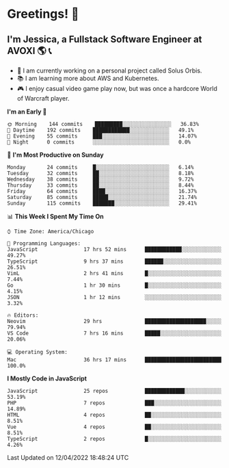 # Greetings! 🧠

## I'm Jessica, a Fullstack Software Engineer at AVOXI 🌎 📞

- 🌟 I am currently working on a personal project called Solus Orbis.
- 📚 I am learning more about AWS and Kubernetes.
- 🎮 I enjoy casual video game play now, but was once a hardcore World of Warcraft player.

<!--START_SECTION:waka-->
**I'm an Early 🐤** 

```text
🌞 Morning    144 commits    █████████░░░░░░░░░░░░░░░░   36.83% 
🌆 Daytime    192 commits    ████████████░░░░░░░░░░░░░   49.1% 
🌃 Evening    55 commits     ███░░░░░░░░░░░░░░░░░░░░░░   14.07% 
🌙 Night      0 commits      ░░░░░░░░░░░░░░░░░░░░░░░░░   0.0%

```
📅 **I'm Most Productive on Sunday** 

```text
Monday       24 commits     █░░░░░░░░░░░░░░░░░░░░░░░░   6.14% 
Tuesday      32 commits     ██░░░░░░░░░░░░░░░░░░░░░░░   8.18% 
Wednesday    38 commits     ██░░░░░░░░░░░░░░░░░░░░░░░   9.72% 
Thursday     33 commits     ██░░░░░░░░░░░░░░░░░░░░░░░   8.44% 
Friday       64 commits     ████░░░░░░░░░░░░░░░░░░░░░   16.37% 
Saturday     85 commits     █████░░░░░░░░░░░░░░░░░░░░   21.74% 
Sunday       115 commits    ███████░░░░░░░░░░░░░░░░░░   29.41%

```


📊 **This Week I Spent My Time On** 

```text
⌚︎ Time Zone: America/Chicago

💬 Programming Languages: 
JavaScript               17 hrs 52 mins      ████████████░░░░░░░░░░░░░   49.27% 
TypeScript               9 hrs 37 mins       ██████░░░░░░░░░░░░░░░░░░░   26.51% 
VimL                     2 hrs 41 mins       █░░░░░░░░░░░░░░░░░░░░░░░░   7.44% 
Go                       1 hr 30 mins        █░░░░░░░░░░░░░░░░░░░░░░░░   4.15% 
JSON                     1 hr 12 mins        ░░░░░░░░░░░░░░░░░░░░░░░░░   3.32%

🔥 Editors: 
Neovim                   29 hrs              ████████████████████░░░░░   79.94% 
VS Code                  7 hrs 16 mins       █████░░░░░░░░░░░░░░░░░░░░   20.06%

💻 Operating System: 
Mac                      36 hrs 17 mins      █████████████████████████   100.0%

```

**I Mostly Code in JavaScript** 

```text
JavaScript               25 repos            █████████████░░░░░░░░░░░░   53.19% 
PHP                      7 repos             ███░░░░░░░░░░░░░░░░░░░░░░   14.89% 
HTML                     4 repos             ██░░░░░░░░░░░░░░░░░░░░░░░   8.51% 
Vue                      4 repos             ██░░░░░░░░░░░░░░░░░░░░░░░   8.51% 
TypeScript               2 repos             █░░░░░░░░░░░░░░░░░░░░░░░░   4.26%

```



 Last Updated on 12/04/2022 18:48:24 UTC
<!--END_SECTION:waka-->

<!--
**jessikuh/jessikuh** is a ✨ _special_ ✨ repository because its `README.md` (this file) appears on your GitHub profile.

Here are some ideas to get you started:

- 🔭 I’m currently working on ...
- 🌱 I’m currently learning ...
- 👯 I’m looking to collaborate on ...
- 🤔 I’m looking for help with ...
- 💬 Ask me about ...
- 📫 How to reach me: ...
- 😄 Pronouns: ...
- ⚡ Fun fact: ...
-->
